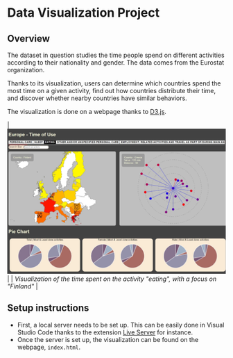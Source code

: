 # Data Visualization Project

## Overview
The dataset in question studies the time people spend on different activities according to their nationality and gender.
The data comes from the Eurostat organization.

Thanks to its visualization, users can determine which countries spend the most time on a given activity,
find out how countries distribute their time, and discover whether nearby countries have similar behaviors.

The visualization is done on a webpage thanks to [D3.js](https://d3js.org/).

| ![Illustration](illustration.jpeg) |
| *Visualization of the time spent on the activity \"eating\", with a focus on \"Finland\"* |

## Setup instructions
* First, a local server needs to be set up. This can be easily done in Visual Studio Code thanks to the extension [Live Server](https://marketplace.visualstudio.com/items?itemName=ritwickdey.LiveServer) for instance.
* Once the server is set up, the visualization can be found on the webpage, ```index.html```.
